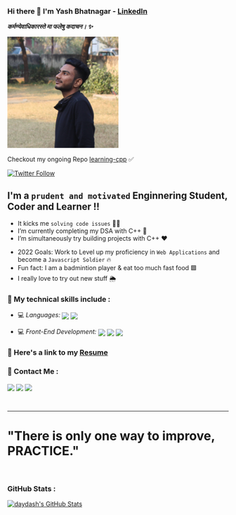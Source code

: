 ### Hi there 👋 <!--<img src="https://github.com/TheDudeThatCode/TheDudeThatCode/blob/master/Assets/Hi.gif" width="29px"> -->I'm **Yash Bhatnagar** - [LinkedIn][website] 

**_कर्मण्येवाधिकारस्ते मा फलेषु कदाचन। ✨_**


<img src="./yash.jpg" height="253px" width="253px">

Checkout my ongoing Repo [learning-cpp](https://github.com/daydash/learning-cpp)  ✅ 

[![Twitter Follow](https://img.shields.io/twitter/follow/maiyashhoon?color=1DA1F2&logo=twitter&style=for-the-badge)](https://twitter.com/intent/follow?screen_name=maiyashhoon)

## I'm a `prudent and motivated` Enginnering Student, Coder and Learner !!

- It kicks me `solving code issues` 🔭💛
- I’m currently completing my DSA with C++ 🔵
- I’m simultaneously try building projects with C++ ❤️
<!-- - I love to help people with doubts in projects ❤️ -->
- 2022 Goals: Work to Level up my proficiency in `Web Applications` and become a `Javascript Soldier` 🔥
- Fun fact: I am a badmintion player & eat too much fast food 🟩
- I really love to try out new stuff 🌦️


### 📌 My technical skills include :

 - 💻 *Languages:* <img align="center" height="30" src="https://img.icons8.com/external-tal-revivo-shadow-tal-revivo/144/000000/external-cplusplus-a-general-purpose-descriptive-programming-computer-language-logo-shadow-tal-revivo.png"/> <img align="center" height="30" src="https://img.icons8.com/color/144/000000/java.png"/>

 - 💻 *Front-End Development:* <img align="center" height="30" src="https://img.icons8.com/color/144/000000/html-5.png"/> <img align="center" height="30" src="https://img.icons8.com/color/144/000000/css3.png"/> <img align="center" height="30" src="https://img.icons8.com/color/144/000000/javascript.png"/>


### 📌 Here's a link to my [Resume](https://drive.google.com/file/d/1pULmEeyjWT9SMoSq8qnpQYOm9nLCopxo/view?usp=sharing)


### 📌 Contact Me :

[<img align="center" height="40" src="https://img.icons8.com/color/144/000000/linkedin.png"/>](https://www.linkedin.com/in/daydash/)
[<img align="center" height="40" src="https://img.icons8.com/fluent/144/000000/twitter.png"/>](https://twitter.com/maiyashhoon)
[<img align="center" height="40" src="https://img.icons8.com/fluent/144/000000/instagram-new.png"/>](https://www.instagram.com/theyashbhatnagar/)
   

<br />


---

[website]: https://www.linkedin.com/in/daydash/
[twitter]: https://twitter.com/maiyashhoon
[instagram]: https://instagram.com/theyashbhatnagar
[linkedin]: https://linkedin.com/in/daydash

# "There is only one way to improve, PRACTICE."

<br />

### GitHub Stats :

[![daydash's GitHub Stats](https://github-readme-streak-stats.herokuapp.com/?user=daydash&theme=dark)](https://github.com/daydash)

